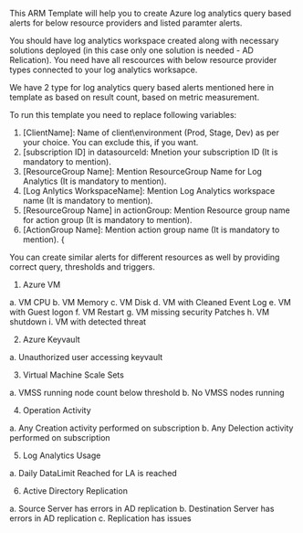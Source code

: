 
This ARM Template will help you to create Azure log analytics query based alerts for below resource providers and listed paramter alerts.

You should have log analytics workspace created along with necessary solutions deployed (in this case only one solution is needed - AD Relication). You need have all rescources with below resource provider types connected to your log analytics worksapce.

We have 2 type for log analytics query based alerts mentioned here in template as based on result count, based on metric measurement.

To run this template you need to replace following variables:

1. [ClientName]: Name of client\environment (Prod, Stage, Dev) as per your choice. You can exclude this, if you want.
2. [subscription ID] in datasourceId: Mnetion your subscription ID (It is mandatory to mention).
3. [ResourceGroup Name]: Mention ResourceGroup Name for Log Analytics (It is mandatory to mention).
4. [Log Anlytics WorkspaceName]: Mention Log Analytics workspace name (It is mandatory to mention).
5. [ResourceGroup Name] in actionGroup: Mention Resource group name for action group (It is mandatory to mention).
6. [ActionGroup Name]: Mention action group name (It is mandatory to mention). {

You can create similar alerts for different resources as well by providing correct query, thresholds and triggers.

1. Azure VM

a. VM CPU
b. VM Memory
c. VM Disk
d. VM with Cleaned Event Log
e. VM with Guest logon
f. VM Restart
g. VM missing security Patches
h. VM shutdown
i. VM with detected threat

2. Azure Keyvault

a. Unauthorized user accessing keyvault

3. Virtual Machine Scale Sets

a. VMSS running node count below threshold
b. No VMSS nodes running

4. Operation Activity

a. Any Creation activity performed on subscription
b. Any Delection activity performed on subscription

5. Log Analytics Usage

a. Daily DataLimit Reached for LA is reached

6. Active Directory Replication

a. Source Server has errors in AD replication
b. Destination Server has errors in AD replication
c. Replication has issues


